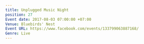 ```yaml
---
title: Unplugged Music Night
position: 27
Event date: 2017-08-03 07:00:00 +07:00
Venue: Bluebirds' Nest
Event URL: https://www.facebook.com/events/133799063887168/
Genre: Live
---
```



